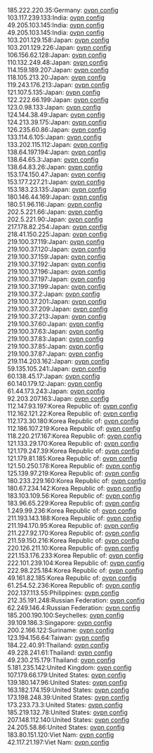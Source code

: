 185.222.220.35:Germany: [ovpn config](vpn/185_222_220_35.ovpn)  
103.117.239.133:India: [ovpn config](vpn/103_117_239_133.ovpn)  
49.205.103.145:India: [ovpn config](vpn/49_205_103_145.ovpn)  
49.205.103.145:India: [ovpn config](vpn/49_205_103_145.ovpn)  
103.201.129.158:Japan: [ovpn config](vpn/103_201_129_158.ovpn)  
103.201.129.226:Japan: [ovpn config](vpn/103_201_129_226.ovpn)  
106.156.62.128:Japan: [ovpn config](vpn/106_156_62_128.ovpn)  
110.132.249.48:Japan: [ovpn config](vpn/110_132_249_48.ovpn)  
114.159.189.207:Japan: [ovpn config](vpn/114_159_189_207.ovpn)  
118.105.213.20:Japan: [ovpn config](vpn/118_105_213_20.ovpn)  
119.243.176.213:Japan: [ovpn config](vpn/119_243_176_213.ovpn)  
121.107.5.135:Japan: [ovpn config](vpn/121_107_5_135.ovpn)  
122.222.66.199:Japan: [ovpn config](vpn/122_222_66_199.ovpn)  
123.0.98.133:Japan: [ovpn config](vpn/123_0_98_133.ovpn)  
124.144.38.49:Japan: [ovpn config](vpn/124_144_38_49.ovpn)  
124.213.39.175:Japan: [ovpn config](vpn/124_213_39_175.ovpn)  
126.235.60.86:Japan: [ovpn config](vpn/126_235_60_86.ovpn)  
133.114.6.105:Japan: [ovpn config](vpn/133_114_6_105.ovpn)  
133.202.115.112:Japan: [ovpn config](vpn/133_202_115_112.ovpn)  
138.64.197.194:Japan: [ovpn config](vpn/138_64_197_194.ovpn)  
138.64.65.3:Japan: [ovpn config](vpn/138_64_65_3.ovpn)  
138.64.83.26:Japan: [ovpn config](vpn/138_64_83_26.ovpn)  
153.174.150.47:Japan: [ovpn config](vpn/153_174_150_47.ovpn)  
153.177.227.21:Japan: [ovpn config](vpn/153_177_227_21.ovpn)  
153.183.23.135:Japan: [ovpn config](vpn/153_183_23_135.ovpn)  
180.146.44.169:Japan: [ovpn config](vpn/180_146_44_169.ovpn)  
180.51.96.116:Japan: [ovpn config](vpn/180_51_96_116.ovpn)  
202.5.221.66:Japan: [ovpn config](vpn/202_5_221_66.ovpn)  
202.5.221.90:Japan: [ovpn config](vpn/202_5_221_90.ovpn)  
217.178.82.254:Japan: [ovpn config](vpn/217_178_82_254.ovpn)  
218.41.150.225:Japan: [ovpn config](vpn/218_41_150_225.ovpn)  
219.100.37.119:Japan: [ovpn config](vpn/219_100_37_119.ovpn)  
219.100.37.120:Japan: [ovpn config](vpn/219_100_37_120.ovpn)  
219.100.37.159:Japan: [ovpn config](vpn/219_100_37_159.ovpn)  
219.100.37.192:Japan: [ovpn config](vpn/219_100_37_192.ovpn)  
219.100.37.196:Japan: [ovpn config](vpn/219_100_37_196.ovpn)  
219.100.37.197:Japan: [ovpn config](vpn/219_100_37_197.ovpn)  
219.100.37.199:Japan: [ovpn config](vpn/219_100_37_199.ovpn)  
219.100.37.2:Japan: [ovpn config](vpn/219_100_37_2.ovpn)  
219.100.37.201:Japan: [ovpn config](vpn/219_100_37_201.ovpn)  
219.100.37.209:Japan: [ovpn config](vpn/219_100_37_209.ovpn)  
219.100.37.213:Japan: [ovpn config](vpn/219_100_37_213.ovpn)  
219.100.37.60:Japan: [ovpn config](vpn/219_100_37_60.ovpn)  
219.100.37.63:Japan: [ovpn config](vpn/219_100_37_63.ovpn)  
219.100.37.83:Japan: [ovpn config](vpn/219_100_37_83.ovpn)  
219.100.37.85:Japan: [ovpn config](vpn/219_100_37_85.ovpn)  
219.100.37.87:Japan: [ovpn config](vpn/219_100_37_87.ovpn)  
219.114.203.162:Japan: [ovpn config](vpn/219_114_203_162.ovpn)  
59.135.105.241:Japan: [ovpn config](vpn/59_135_105_241.ovpn)  
60.138.45.17:Japan: [ovpn config](vpn/60_138_45_17.ovpn)  
60.140.179.12:Japan: [ovpn config](vpn/60_140_179_12.ovpn)  
61.44.173.243:Japan: [ovpn config](vpn/61_44_173_243.ovpn)  
92.203.207.163:Japan: [ovpn config](vpn/92_203_207_163.ovpn)  
112.147.93.197:Korea Republic of: [ovpn config](vpn/112_147_93_197.ovpn)  
112.162.121.22:Korea Republic of: [ovpn config](vpn/112_162_121_22.ovpn)  
112.173.30.180:Korea Republic of: [ovpn config](vpn/112_173_30_180.ovpn)  
112.186.107.219:Korea Republic of: [ovpn config](vpn/112_186_107_219.ovpn)  
118.220.217.167:Korea Republic of: [ovpn config](vpn/118_220_217_167.ovpn)  
121.133.29.170:Korea Republic of: [ovpn config](vpn/121_133_29_170.ovpn)  
121.179.247.39:Korea Republic of: [ovpn config](vpn/121_179_247_39.ovpn)  
121.179.81.185:Korea Republic of: [ovpn config](vpn/121_179_81_185.ovpn)  
121.50.250.178:Korea Republic of: [ovpn config](vpn/121_50_250_178.ovpn)  
125.139.97.219:Korea Republic of: [ovpn config](vpn/125_139_97_219.ovpn)  
180.233.229.160:Korea Republic of: [ovpn config](vpn/180_233_229_160.ovpn)  
180.67.234.142:Korea Republic of: [ovpn config](vpn/180_67_234_142.ovpn)  
183.103.109.56:Korea Republic of: [ovpn config](vpn/183_103_109_56.ovpn)  
183.96.65.229:Korea Republic of: [ovpn config](vpn/183_96_65_229.ovpn)  
1.249.99.236:Korea Republic of: [ovpn config](vpn/1_249_99_236.ovpn)  
211.193.143.188:Korea Republic of: [ovpn config](vpn/211_193_143_188.ovpn)  
211.194.170.95:Korea Republic of: [ovpn config](vpn/211_194_170_95.ovpn)  
211.227.92.170:Korea Republic of: [ovpn config](vpn/211_227_92_170.ovpn)  
211.59.150.216:Korea Republic of: [ovpn config](vpn/211_59_150_216.ovpn)  
220.126.211.10:Korea Republic of: [ovpn config](vpn/220_126_211_10.ovpn)  
221.153.176.233:Korea Republic of: [ovpn config](vpn/221_153_176_233.ovpn)  
222.101.239.104:Korea Republic of: [ovpn config](vpn/222_101_239_104.ovpn)  
222.98.225.184:Korea Republic of: [ovpn config](vpn/222_98_225_184.ovpn)  
49.161.82.185:Korea Republic of: [ovpn config](vpn/49_161_82_185.ovpn)  
61.254.52.236:Korea Republic of: [ovpn config](vpn/61_254_52_236.ovpn)  
202.137.113.55:Philippines: [ovpn config](vpn/202_137_113_55.ovpn)  
212.35.191.248:Russian Federation: [ovpn config](vpn/212_35_191_248.ovpn)  
62.249.146.4:Russian Federation: [ovpn config](vpn/62_249_146_4.ovpn)  
185.200.190.100:Seychelles: [ovpn config](vpn/185_200_190_100.ovpn)  
39.109.186.3:Singapore: [ovpn config](vpn/39_109_186_3.ovpn)  
200.2.166.122:Suriname: [ovpn config](vpn/200_2_166_122.ovpn)  
123.194.156.64:Taiwan: [ovpn config](vpn/123_194_156_64.ovpn)  
184.22.40.91:Thailand: [ovpn config](vpn/184_22_40_91.ovpn)  
49.228.241.61:Thailand: [ovpn config](vpn/49_228_241_61.ovpn)  
49.230.215.179:Thailand: [ovpn config](vpn/49_230_215_179.ovpn)  
5.181.235.142:United Kingdom: [ovpn config](vpn/5_181_235_142.ovpn)  
107.179.66.179:United States: [ovpn config](vpn/107_179_66_179.ovpn)  
139.180.147.96:United States: [ovpn config](vpn/139_180_147_96.ovpn)  
163.182.174.159:United States: [ovpn config](vpn/163_182_174_159.ovpn)  
173.198.248.39:United States: [ovpn config](vpn/173_198_248_39.ovpn)  
173.233.73.3:United States: [ovpn config](vpn/173_233_73_3.ovpn)  
185.219.132.78:United States: [ovpn config](vpn/185_219_132_78.ovpn)  
207.148.112.140:United States: [ovpn config](vpn/207_148_112_140.ovpn)  
24.205.58.86:United States: [ovpn config](vpn/24_205_58_86.ovpn)  
183.80.151.120:Viet Nam: [ovpn config](vpn/183_80_151_120.ovpn)  
42.117.21.197:Viet Nam: [ovpn config](vpn/42_117_21_197.ovpn)  
